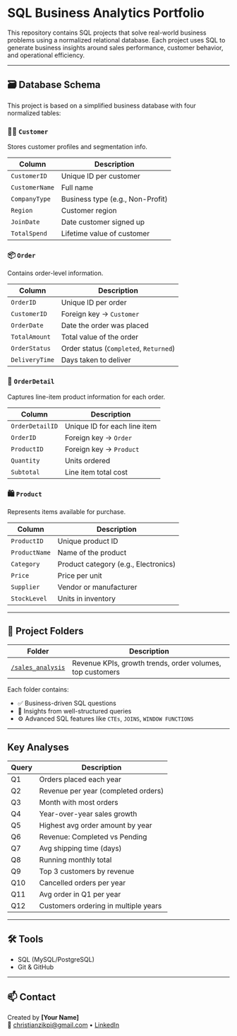 # SQL Business Analytics Portfolio

This repository contains SQL projects that solve real-world business problems using a normalized relational database. Each project uses SQL to generate business insights around sales performance, customer behavior, and operational efficiency.

---

## 🗃️ Database Schema

This project is based on a simplified business database with four normalized tables:

### 🧑‍💼 `Customer`
Stores customer profiles and segmentation info.

| Column        | Description                      |
|---------------|----------------------------------|
| `CustomerID`  | Unique ID per customer           |
| `CustomerName`| Full name                        |
| `CompanyType` | Business type (e.g., Non-Profit) |
| `Region`      | Customer region                  |
| `JoinDate`    | Date customer signed up          |
| `TotalSpend`  | Lifetime value of customer       |

### 📦 `Order`
Contains order-level information.

| Column        | Description                             |
|---------------|------------------------------------------|
| `OrderID`     | Unique ID per order                      |
| `CustomerID`  | Foreign key → `Customer`                 |
| `OrderDate`   | Date the order was placed                |
| `TotalAmount` | Total value of the order                 |
| `OrderStatus` | Order status (`Completed`, `Returned`)   |
| `DeliveryTime`| Days taken to deliver                    |

### 🧾 `OrderDetail`
Captures line-item product information for each order.

| Column          | Description                   |
|------------------|-------------------------------|
| `OrderDetailID`  | Unique ID for each line item  |
| `OrderID`        | Foreign key → `Order`         |
| `ProductID`      | Foreign key → `Product`       |
| `Quantity`       | Units ordered                 |
| `Subtotal`       | Line item total cost          |

### 🛍️ `Product`
Represents items available for purchase.

| Column      | Description                      |
|-------------|----------------------------------|
| `ProductID` | Unique product ID                |
| `ProductName` | Name of the product             |
| `Category`  | Product category (e.g., Electronics) |
| `Price`     | Price per unit                   |
| `Supplier`  | Vendor or manufacturer           |
| `StockLevel`| Units in inventory               |

---

## 📁 Project Folders

| Folder | Description |
|--------|-------------|
| [`/sales_analysis`](https://github.com/CZIKPI/sql-business-analytics/blob/main/sales_dashboard_queries.sql) | Revenue KPIs, growth trends, order volumes, top customers |

Each folder contains:
- ✅ Business-driven SQL questions
- 🧠 Insights from well-structured queries
- ⚙️ Advanced SQL features like `CTEs`, `JOINS`, `WINDOW FUNCTIONS`

---

## Key Analyses
| Query | Description |
|-------|-------------|
| Q1    | Orders placed each year |
| Q2    | Revenue per year (completed orders) |
| Q3    | Month with most orders |
| Q4    | Year-over-year sales growth |
| Q5    | Highest avg order amount by year |
| Q6    | Revenue: Completed vs Pending |
| Q7    | Avg shipping time (days) |
| Q8    | Running monthly total |
| Q9    | Top 3 customers by revenue |
| Q10   | Cancelled orders per year |
| Q11   | Avg order in Q1 per year |
| Q12   | Customers ordering in multiple years |
---

## 🛠 Tools

- SQL (MySQL/PostgreSQL)
- Git & GitHub

---

## 📫 Contact

Created by **[Your Name]**  
📧 christianzikpi@gmail.com • [LinkedIn](https://linkedin.com/in/kzikpi)
